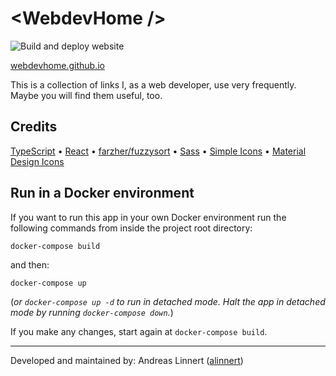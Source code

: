 # &lt;WebdevHome /&gt;

![Build and deploy website](https://github.com/webdevhome/webdevhome.github.io/workflows/Build%20and%20deploy%20website/badge.svg)

[webdevhome.github.io](https://webdevhome.github.io)

This is a collection of links I, as a web developer, use very frequently. Maybe you will find them useful, too.

## Credits

[TypeScript](https://github.com/microsoft/TypeScript)
• [React](https://github.com/facebook/react)
• [farzher/fuzzysort](https://github.com/farzher/fuzzysort)
• [Sass](https://github.com/sass/dart-sass)
• [Simple Icons](https://github.com/simple-icons/simple-icons)
• [Material Design Icons](https://github.com/Templarian/MaterialDesign)

## Run in a Docker environment

If you want to run this app in your own Docker environment run the following commands from inside the project root directory:

~~~
docker-compose build
~~~

and then:

~~~
docker-compose up
~~~

(*or `docker-compose up -d` to run in detached mode. Halt the app in detached mode by running `docker-compose down`.*)

If you make any changes, start again at `docker-compose build`.

---

Developed and maintained by: Andreas Linnert ([alinnert](https://github.com/alinnert))
